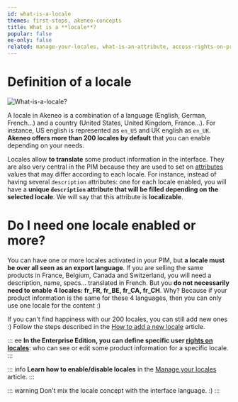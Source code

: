 ```yaml
---
id: what-is-a-locale
themes: first-steps, akeneo-concepts
title: What is a **locale**?
popular: false
ee-only: false
related: manage-your-locales, what-is-an-attribute, access-rights-on-products
---
```


# Definition of a locale

![What-is-a-locale?](what-is-a-locale.svg)

A locale in Akeneo is a combination of a language (English, German, French...) and a country (United States, United Kingdom, France…). For instance, US english is represented as `en_US` and UK english as `en_UK`. **Akeneo offers more than 200 locales by default** that you can enable depending on your needs.  

Locales allow **to translate** some product information in the interface. They are also very central in the PIM because they are used to set on [attributes](what-is-an-attribute.html) values that may differ according to each locale. For instance, instead of having several `description` attributes: one for each locale enabled, you will have a **unique `description` attribute that will be filled depending on the selected locale**. We will say that this attribute is **localizable**.

# Do I need one locale enabled or more?

You can have one or more locales activated in your PIM, but **a locale must be over all seen as an export language**. If you are selling the same products in France, Belgium, Canada and Switzerland, you will need a description, name, specs... translated in French. But you **do not necessarily need to enable 4 locales: fr_FR, fr_BE, fr_CA, fr_CH**. Why? Because if your product information is the same for these 4 languages, then you can only use one locale for the content :) 

If you can't find happiness with our 200 locales, you can still add new ones :) Follow the steps described in the [How to add a new locale](manage-your-locales.html#how-to-add-a-new-locale) article.

::: ee
**In the Enterprise Edition, you can define specific user [rights on locales](access-rights-on-products.html#rights-depending-on-the-locale)**: who can see or edit some product information for a specific locale.
:::

::: info
**Learn how to enable/disable locales** in the [Manage your locales](manage-your-locales.html) article.
:::

::: warning
Don't mix the locale concept with the interface language. :)
:::
